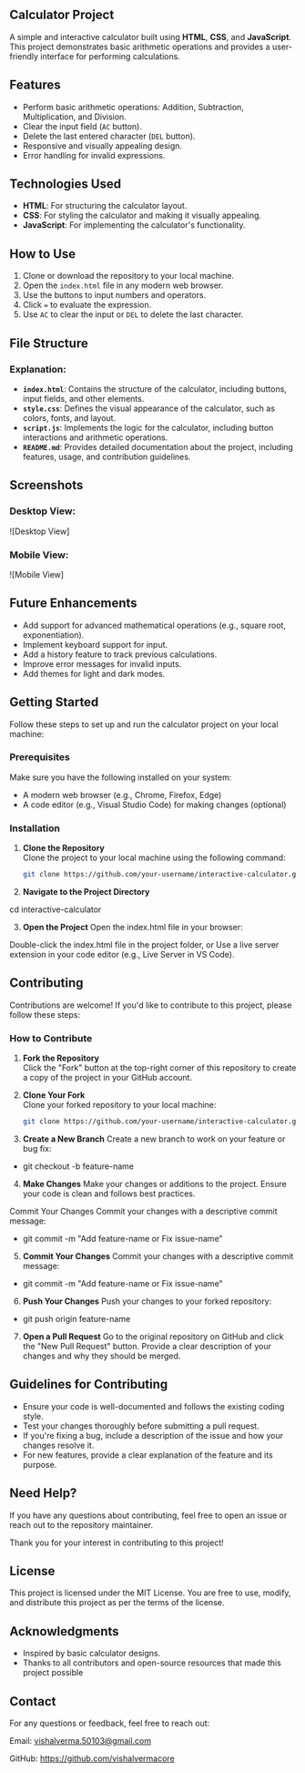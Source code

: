 
##  Calculator Project

A simple and interactive calculator built using **HTML**, **CSS**, and **JavaScript**. This project demonstrates basic arithmetic operations and provides a user-friendly interface for performing calculations.
## Features

- Perform basic arithmetic operations: Addition, Subtraction, Multiplication, and Division.
- Clear the input field (`AC` button).
- Delete the last entered character (`DEL` button).
- Responsive and visually appealing design.
- Error handling for invalid expressions.
## Technologies Used

- **HTML**: For structuring the calculator layout.
- **CSS**: For styling the calculator and making it visually appealing.
- **JavaScript**: For implementing the calculator's functionality.
## How to Use

1. Clone or download the repository to your local machine.
2. Open the `index.html` file in any modern web browser.
3. Use the buttons to input numbers and operators.
4. Click `=` to evaluate the expression.
5. Use `AC` to clear the input or `DEL` to delete the last character.
## File Structure


### Explanation:
- **`index.html`**: Contains the structure of the calculator, including buttons, input fields, and other elements.
- **`style.css`**: Defines the visual appearance of the calculator, such as colors, fonts, and layout.
- **`script.js`**: Implements the logic for the calculator, including button interactions and arithmetic operations.
- **`README.md`**: Provides detailed documentation about the project, including features, usage, and contribution guidelines.


## Screenshots

### Desktop View:
![Desktop View] 
### Mobile View:
![Mobile View]


## Future Enhancements

- Add support for advanced mathematical operations (e.g., square root, exponentiation).
- Implement keyboard support for input.
- Add a history feature to track previous calculations.
- Improve error messages for invalid inputs.
- Add themes for light and dark modes.
##  Getting Started

Follow these steps to set up and run the calculator project on your local machine:

### Prerequisites
Make sure you have the following installed on your system:
- A modern web browser (e.g., Chrome, Firefox, Edge)
- A code editor (e.g., Visual Studio Code) for making changes (optional)

### Installation
1. **Clone the Repository**  
   Clone the project to your local machine using the following command:
   ```bash
   git clone https://github.com/your-username/interactive-calculator.git

2. **Navigate to the Project Directory**

cd interactive-calculator

3. **Open the Project**
Open the index.html file in your browser:

Double-click the index.html file in the project folder, or
Use a live server extension in your code editor (e.g., Live Server in VS Code).
## Contributing

Contributions are welcome! If you'd like to contribute to this project, please follow these steps:

### How to Contribute

1. **Fork the Repository**  
   Click the "Fork" button at the top-right corner of this repository to create a copy of the project in your GitHub account.

2. **Clone Your Fork**  
   Clone your forked repository to your local machine:
   ```bash
   git clone https://github.com/your-username/interactive-calculator.git

3. **Create a New Branch**
Create a new branch to work on your feature or bug fix:

- git checkout -b feature-name

4. **Make Changes**
Make your changes or additions to the project. Ensure your code is clean and follows best practices.

Commit Your Changes
Commit your changes with a descriptive commit message:

- git commit -m "Add feature-name or Fix issue-name"

5. **Commit Your Changes**
Commit your changes with a descriptive commit message:

- git commit -m "Add feature-name or Fix issue-name"

6. **Push Your Changes**
Push your changes to your forked repository:

- git push origin feature-name

7. **Open a Pull Request**
Go to the original repository on GitHub and click the "New Pull Request" button. Provide a clear description of your changes and why they should be merged.
## Guidelines for Contributing

- Ensure your code is well-documented and follows the existing coding style.
- Test your changes thoroughly before submitting a pull request.
- If you're fixing a bug, include a description of the issue and how your changes resolve it.
- For new features, provide a clear explanation of the feature and its purpose.
## Need Help?

If you have any questions about contributing, feel free to open an issue or reach out to the repository maintainer.

Thank you for your interest in contributing to this project!


## License

This project is licensed under the MIT License. You are free to use, modify, and distribute this project as per the terms of the license.
## Acknowledgments

- Inspired by basic calculator designs.
- Thanks to all contributors and open-source resources that made this project possible
## Contact

For any questions or feedback, feel free to reach out:

Email: vishalverma.50103@gmail.com

GitHub: https://github.com/vishalvermacore 

